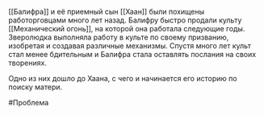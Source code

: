 [[Балифра]] и её приемный сын [[Хаан]] были похищены работорговцами много лет назад. Балифру быстро продали культу [[Механический огонь]], на которой она работала следующие годы.
Зверолюдка выполняла работу в культе по своему призванию, изобретая и создавая различные механизмы. Спустя много лет культ стал менее бдительным и Балифра стала оставлять послания на своих творениях.

Одно из них дошло до Хаана, с чего и начинается его историю по поиску матери.

#Проблема
